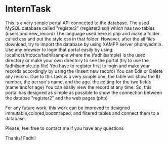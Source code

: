 # InternTask
This is a very simple portal API connected to the database.
The used MySQL database called "register2" (register2.sql) which has two tables (users and new_record)
The language used here is php and make a folder called css and put the style.css in that folder.
However, after the all files download, try to import the database by using XAMPP server phpmyadmin.
Use any browser to login that portal easily by using: localhost/htdocs/fadhilsample
where the (fadhilsample) is the used directory or make your own directory to see the portal (try to use the fadhilsample.zip file)
You have to register first to login and make your records accordingly by using the (Insert new record)
You can Edit or Delete any record.
Due to this task is a very simple one, the table will show the ID number, the person's name, and the age.
the editing for the two fields (name and/or age) 
You can easily view the record at any time.
So, this portal has designed as simple as possible to show the connection between the databse "register2" and the web pages (php) 

For any future work, this work can be improved to designed immutable,colored,bootstraped, and filtered tables and connect them to a database.

Please, feel free to contact me if you have any questions

Thanks!
Fadhil
